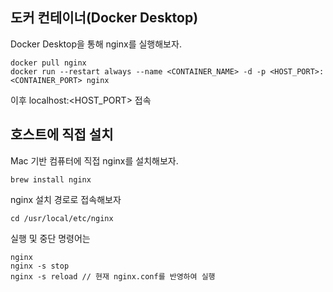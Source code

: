 ## 도커 컨테이너(Docker Desktop)

Docker Desktop을 통해 nginx를 실행해보자.

```
docker pull nginx
docker run --restart always --name <CONTAINER_NAME> -d -p <HOST_PORT>:<CONTAINER_PORT> nginx
```

이후 localhost:<HOST_PORT> 접속

## 호스트에 직접 설치

Mac 기반 컴퓨터에 직접 nginx를 설치해보자.

```
brew install nginx
```

nginx 설치 경로로 접속해보자

```
cd /usr/local/etc/nginx
```

실행 및 중단 명령어는

```
nginx
nginx -s stop
nginx -s reload // 현재 nginx.conf를 반영하여 실행
```
